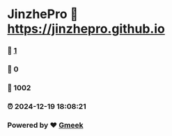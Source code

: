 # JinzhePro :link: https://jinzhepro.github.io 
### :page_facing_up: [1](https://jinzhepro.github.io/tag.html) 
### :speech_balloon: 0 
### :hibiscus: 1002 
### :alarm_clock: 2024-12-19 18:08:21 
### Powered by :heart: [Gmeek](https://github.com/Meekdai/Gmeek)
